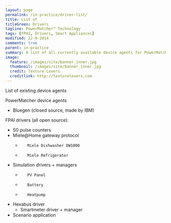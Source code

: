```yaml
---
layout: page
permalink: /in-practice/driver-list/
title: List of
titleGreen: Drivers
tagline: PowerMatcher™ Technology
tags: [FPAI, Drivers, Smart Appliances]
modified: 22-9-2014
comments: true
parent: in-practice
summary: A list of all currently available device agents for PowerMatcher and appliance drivers for FPAI.
image:
  feature: /images/site/banner_inner.jpg
  thumbnail: /images/site/banner_inner.jpg
  credit: Texture Lovers
  creditlink: http://texturelovers.com
---
```


List of existing device agents

PowerMatcher device agents

* Bluegen (closed source, made by IBM)

FPAI drivers (all open source):

* S0 pulse counters 
* Miele@Home gateway protocol
	*        Miele Dishwasher DW1000
	*        Miele Refrigerator
* Simulation drivers + managers
	*        PV Panel
	*        Battery
	*        Heatpump
* Hexabus driver
	*	 Smartmeter driver + manager
* Scenario application
